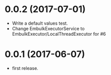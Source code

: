 0.0.2 (2017-07-01)
==================
* Write a default values test.
* Change EmbulkExecutorService to EmbulkExecutor/LocalThreadExecutor for #6

0.0.1 (2017-06-07)
==================
* first release.